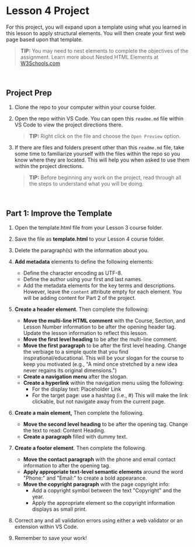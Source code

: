# Lesson 4 Project
For this project, you will expand upon a template using what you learned in this lesson to apply structural elements. You will then create your first web page based upon that template. 

>**TIP:** You may need to nest elements to complete the objectives of the assignment. Learn more about Nested HTML Elements at [W3Schools.com](https://www.w3schools.com/html/html_elements.asp)

<br>

## Project Prep
1. Clone the repo to your computer within your course folder.
2. Open the repo within VS Code. You can open this `readme.md` file within VS Code to view the project directions there. 

   >**TIP:** Right click on the file and choose the `Open Preview` option.
3. If there are files and folders present other than this `readme.md` file, take some time to familiarize yourself with the files within the repo so you know where they are located. This will help you when asked to use them within the project directions.
   >**TIP:** Before beginning any work on the project, read through all the steps to understand what you will be doing.
<br>

## Part 1: Improve the Template
1. Open the template.html file from your Lesson 3 course folder.
0. Save the file as **template.html** to your Lesson 4 course folder.
0. Delete the paragraph(s) with the information about you.
0. **Add metadata** elements to define the following elements: 
    - Define the character encoding as UTF-8. 
    - Define the author using your first and last names.
    - Add the metadata elements for the key terms and descriptions. However, leave the `content` attribute empty for each element. You will be adding content for Part 2 of the project.
0.  **Create a header element**. Then complete the following:
    - **Move the multi-line HTML comment** with the Course, Section, and Lesson Number information to be after the opening header tag. Update the lesson information to reflect this lesson. 
    - **Move the first level heading** to be after the multi-line comment. 
    - **Move the first paragraph** to be after the first level heading. Change the verbiage to a simple quote that you find inspirational/educational. This will be your slogan for the course to keep you motivated (e.g., "A mind once stretched by a new idea never regains its original dimensions.")
    - **Create a navigation menu** after the slogan.
    - **Create a hyperlink** within the navigation menu using the following:
        - For the display text: Placeholder Link
        - For the target page: use a hashtag (i.e., #) This will make the link clickable, but not navigate away from the current page. 

0. **Create a main element,** Then complete the following.
    - **Move the second level heading** to be after the opening tag. Change the text to read: Content Heading.
    - **Create a paragraph** filled with dummy text.

0. **Create a footer element**. Then complete the following.
    - **Move the contact paragraph** with the phone and email contact information to after the opening tag.
    - **Apply appropriate text-level semantic elements** around the word "Phone:" and "Email:" to create a bold appearance.
    - **Move the copyright paragraph** with the page copyright info:
        - Add a copyright symbol between the text "Copyright" and the year. 
        - Apply the appropriate element so the copyright information displays as small print. 
0. Correct any and all validation errors using either a web validator or an extension within VS Code.
0. Remember to save your work!